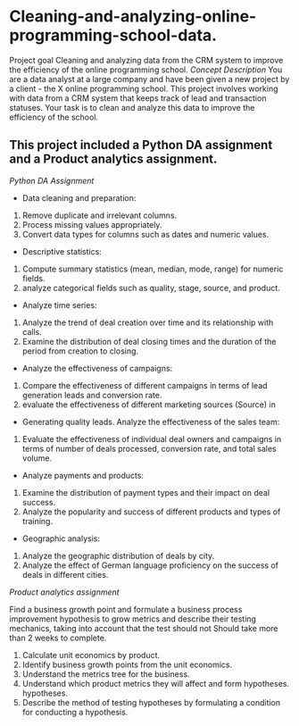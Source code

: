 # Cleaning-and-analyzing-online-programming-school-data.
Project goal Cleaning and analyzing data from the CRM system to improve the efficiency of the online programming school.
*Concept Description*
You are a data analyst at a large company and have been given a new project by a client - the
X online programming school. This project involves working with data from a
CRM system that keeps track of lead and transaction statuses. Your task is to clean and
analyze this data to improve the efficiency of the school.

## This project included a Python DA assignment and a Product analytics assignment.

*Python DA Assignment*
- Data cleaning and preparation:
1. Remove duplicate and irrelevant columns.
2. Process missing values appropriately.
3. Convert data types for columns such as dates and numeric
values.
- Descriptive statistics:
1. Compute summary statistics (mean, median, mode,
range) for numeric fields.
2. analyze categorical fields such as quality, stage, source, and
product.
- Analyze time series:
1. Analyze the trend of deal creation over time and its relationship
with calls.
2. Examine the distribution of deal closing times and the duration of the
period from creation to closing.
- Analyze the effectiveness of campaigns:
1. Compare the effectiveness of different campaigns in terms of lead generation
leads and conversion rate.
2. evaluate the effectiveness of different marketing sources (Source) in
- Generating quality leads.
Analyze the effectiveness of the sales team:
1. Evaluate the effectiveness of individual deal owners and campaigns
in terms of number of deals processed, conversion rate, and
total sales volume.
- Analyze payments and products:
1. Examine the distribution of payment types and their impact on deal success.
2. Analyze the popularity and success of different products and types of
training.
- Geographic analysis:
1. Analyze the geographic distribution of deals by city.
2. Analyze the effect of German language proficiency on the success of deals in different cities.

*Product analytics assignment*

 Find a business growth point and formulate a business process improvement hypothesis
to grow metrics and describe their testing mechanics, taking into account that the test should not
Should take more than 2 weeks to complete.
1. Calculate unit economics by product.
2. Identify business growth points from the unit economics.
3. Understand the metrics tree for the business.
4. Understand which product metrics they will affect and form hypotheses.
hypotheses.
5. Describe the method of testing hypotheses by formulating a condition for conducting a
hypothesis.
